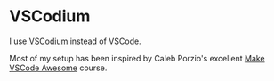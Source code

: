 # VSCodium

I use [VSCodium](https://github.com/VSCodium/vscodium) instead of VSCode.

Most of my setup has been inspired by Caleb Porzio's excellent [Make VSCode Awesome](https://makevscodeawesome.com/) course.
